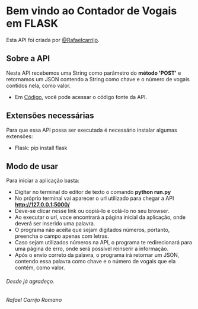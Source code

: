 # Bem vindo ao Contador de Vogais em FLASK

Esta API foi criada por  [@Rafaelcarrijo](www.linkedin.com/in/rafaelcarrijoromano).


## Sobre a API

Nesta API recebemos uma String como parâmetro do **método 'POST'** e retornamos um JSON contendo a String como chave e o
número de vogais contidos nela, como valor.

- Em [Código](./codigo), você pode acessar o código fonte da API.


## Extensões necessárias 

Para que essa API possa ser executada é necessário instalar algumas extensões:
- Flask: pip install flask



## Modo de usar

Para iniciar a aplicação basta:
- Digitar no terminal do editor de texto o comando **python run.py**
- No próprio terminal vai aparecer o url utilizado para chegar a API **http://127.0.0.1:5000/**
- Deve-se clicar nesse link ou copiá-lo e colá-lo no seu browser.
- Ao executar o url, voce encontrará a página inicial da aplicação, onde deverá ser inserido uma palavra.
- O programa não aceita que sejam digitados números, portanto, preencha o campo apenas com letras.
- Caso sejam utilizados números na API, o programa te redirecionará para uma página de erro, onde será possível reinserir a informação.
- Após o envio correto da palavra, o programa irá retornar um JSON, contendo essa palavra como chave e o número de vogais que ela contém, como valor.

<h6>Desde já agradeço.</h5>
<h6>Rafael Carrijo Romano</h5>

